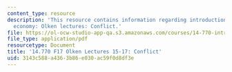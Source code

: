 ```yaml
---
content_type: resource
description: 'This resource contains information regarding introduction to political
  economy: Olken lectures: Conflict.'
file: https://ol-ocw-studio-app-qa.s3.amazonaws.com/courses/14-770-introduction-to-political-economy-fall-2017/3143c588a4363b86e030ac59f0d8df3e_MIT14_770F17_lec15_17.pdf
file_type: application/pdf
resourcetype: Document
title: '14.770 F17 Olken Lectures 15-17: Conflict'
uid: 3143c588-a436-3b86-e030-ac59f0d8df3e
---
```

